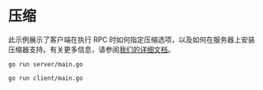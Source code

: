 # 压缩

此示例展示了客户端在执行 RPC 时如何指定压缩选项，以及如何在服务器上安装压缩器支持。有关更多信息，请参阅[我们的详细文档](https://github.com/grpc/grpc-go/blob/master/Documentation/compression.md)。

```
go run server/main.go
```

```
go run client/main.go
```